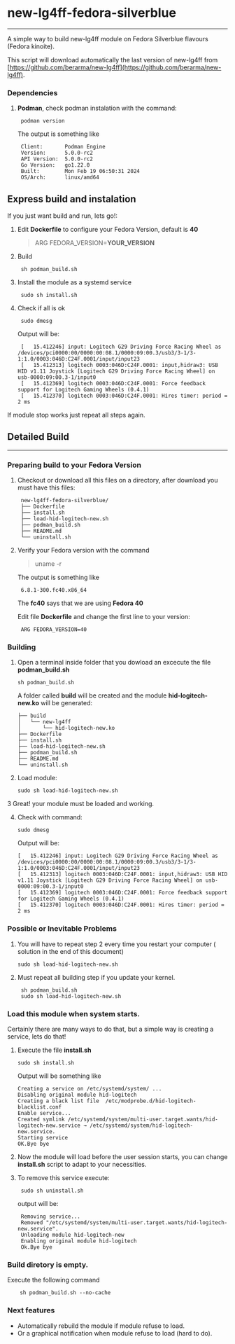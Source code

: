 # new-lg4ff-fedora-silverblue
***

A simple way to build new-lg4ff module on Fedora Silverblue flavours (Fedora kinoite).

This script will download automatically the last version of new-lg4ff from
[https://github.com/berarma/new-lg4ff](https://github.com/berarma/new-lg4ff).  

### Dependencies
1. **Podman**, check podman instalation with the command:
 
        podman version
    
    The output is something like
    
        Client:       Podman Engine
        Version:      5.0.0-rc2
        API Version:  5.0.0-rc2
        Go Version:   go1.22.0
        Built:        Mon Feb 19 06:50:31 2024
        OS/Arch:      linux/amd64

## Express build and instalation
If you just want build and run, lets go!:

1. Edit **Dockerfile** to configure your Fedora Version, default is **40**

   > ARG FEDORA_VERSION=**YOUR_VERSION**
   
3. Build
        
        sh podman_build.sh

4. Install the module as a systemd service

        sudo sh install.sh

5. Check if all is ok

        sudo dmesg

    Output will be:
        
        [   15.412246] input: Logitech G29 Driving Force Racing Wheel as /devices/pci0000:00/0000:00:08.1/0000:09:00.3/usb3/3-1/3-1:1.0/0003:046D:C24F.0001/input/input23
        [   15.412313] logitech 0003:046D:C24F.0001: input,hidraw3: USB HID v1.11 Joystick [Logitech G29 Driving Force Racing Wheel] on usb-0000:09:00.3-1/input0
        [   15.412369] logitech 0003:046D:C24F.0001: Force feedback support for Logitech Gaming Wheels (0.4.1)
        [   15.412370] logitech 0003:046D:C24F.0001: Hires timer: period = 2 ms


If module stop works just repeat all steps again.

## Detailed Build

***

### Preparing build to your Fedora Version
1. Checkout or download all this files on a directory, after download you must have this files:

        new-lg4ff-fedora-silverblue/
        ├── Dockerfile
        ├── install.sh
        ├── load-hid-logitech-new.sh
        ├── podman_build.sh
        ├── README.md
        └── uninstall.sh


2. Verify your Fedora version with the command
    
    > uname -r
    
    The output is something like
    
        6.8.1-300.fc40.x86_64

    The **fc40** says that we are using **Fedora 40**

   Edit file **Dockerfile**  and change the first line to your version:

        ARG FEDORA_VERSION=40


### Building

1.  Open a terminal inside folder that you dowload an excecute the file **podman_build.sh**

        sh podman_build.sh

    A folder called **build** will be created and the module **hid-logitech-new.ko** will be generated:

        ├── build
        │   └── new-lg4ff
        │       └── hid-logitech-new.ko
        ├── Dockerfile
        ├── install.sh
        ├── load-hid-logitech-new.sh
        ├── podman_build.sh
        ├── README.md
        └── uninstall.sh

2.  Load module:

        sudo sh load-hid-logitech-new.sh

3   Great! your module must be loaded and working.

4.  Check with command:

        sudo dmesg

    Output will be:
        
        [   15.412246] input: Logitech G29 Driving Force Racing Wheel as /devices/pci0000:00/0000:00:08.1/0000:09:00.3/usb3/3-1/3-1:1.0/0003:046D:C24F.0001/input/input23
        [   15.412313] logitech 0003:046D:C24F.0001: input,hidraw3: USB HID v1.11 Joystick [Logitech G29 Driving Force Racing Wheel] on usb-0000:09:00.3-1/input0
        [   15.412369] logitech 0003:046D:C24F.0001: Force feedback support for Logitech Gaming Wheels (0.4.1)
        [   15.412370] logitech 0003:046D:C24F.0001: Hires timer: period = 2 ms


### Possible or Inevitable Problems

1.  You will have to repeat step 2 every time you restart your computer ( solution in the end of this document)
       
        sudo sh load-hid-logitech-new.sh
    
2. Must repeat all building step if you update your kernel.

        sh podman_build.sh
        sudo sh load-hid-logitech-new.sh

### Load this module when system starts.

Certainly there are many ways to do that, but a simple way is creating a service, lets do that!

1.  Execute the file **install.sh**

        sudo sh install.sh

    Output will be something like
    
        Creating a service on /etc/systemd/system/ ...
        Disabling original module hid-logitech
        Creating a black list file  /etc/modprobe.d/hid-logitech-blacklist.conf
        Enable service...
        Created symlink /etc/systemd/system/multi-user.target.wants/hid-logitech-new.service → /etc/systemd/system/hid-logitech-new.service.
        Starting service
        OK.Bye bye

2. Now the module will load before the user session starts, you can change **install.sh** script to adapt to your necessities.

3. To remove this service execute:

        sudo sh uninstall.sh

    output will be:

        Removing service...
        Removed "/etc/systemd/system/multi-user.target.wants/hid-logitech-new.service".
        Unloading module hid-logitech-new
        Enabling original module hid-logitech
        Ok.Bye bye

### Build diretory is empty.
Execute the following command
    
        sh podman_build.sh --no-cache

### Next features
- Automatically rebuild the module if module refuse to load.
- Or a graphical notification when module refuse to load (hard to do).
